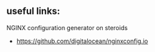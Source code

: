 ## useful links:

NGINX configuration generator on steroids

- https://github.com/digitalocean/nginxconfig.io
